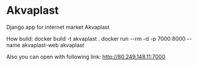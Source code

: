 # Akvaplast
Django app for internet market Akvaplast

How build:
    docker build -t akvaplast .
    docker run --rm -d -p 7000:8000 --name akvaplast-web akvaplast

Also you can open with following link:
http://80.249.148.11:7000
